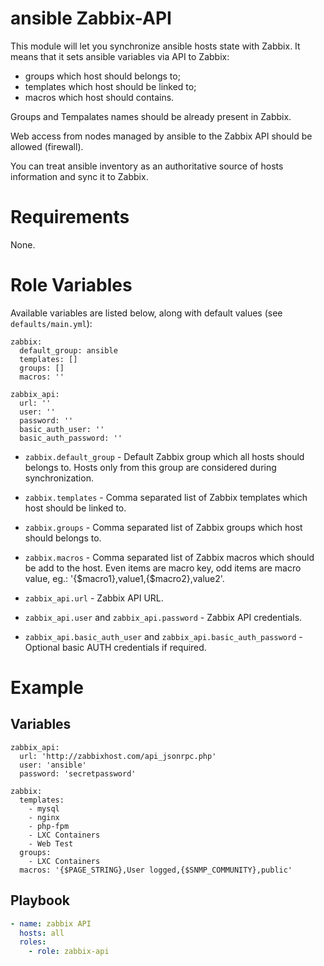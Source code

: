 ansible Zabbix-API
==================

This module will let you synchronize ansible hosts state with Zabbix. It means that it sets ansible variables via API to Zabbix:
- groups which host should belongs to;
- templates which host should be linked to;
- macros which host should contains.

Groups and Tempalates names should be already present in Zabbix.

Web access from nodes managed by ansible to the Zabbix API should be allowed (firewall).

You can treat ansible inventory as an authoritative source of hosts information and sync it to Zabbix.

Requirements
============

None.

Role Variables
==============

Available variables are listed below, along with default values (see `defaults/main.yml`):

    zabbix:
      default_group: ansible
      templates: []
      groups: []
      macros: ''

    zabbix_api:
      url: ''
      user: ''
      password: ''
      basic_auth_user: ''
      basic_auth_password: ''
      
- `zabbix.default_group` - Default Zabbix group which all hosts should belongs to. Hosts only from this group are considered during synchronization.
- `zabbix.templates` - Comma separated list of Zabbix templates which host should be linked to.
- `zabbix.groups` - Comma separated list of Zabbix groups which host should belongs to.
- `zabbix.macros` - Comma separated list of Zabbix macros which should be add to the host. Even items are macro key, odd items are macro value, eg.: '{$macro1},value1,{$macro2},value2'.

- `zabbix_api.url` - Zabbix API URL.
- `zabbix_api.user` and `zabbix_api.password` - Zabbix API credentials.
- `zabbix_api.basic_auth_user` and `zabbix_api.basic_auth_password` - Optional basic AUTH credentials if required.

Example
=======

Variables
---------

    zabbix_api:
      url: 'http://zabbixhost.com/api_jsonrpc.php'
      user: 'ansible'
      password: 'secretpassword'
  
    zabbix:
      templates:
        - mysql
        - nginx
        - php-fpm
        - LXC Containers
        - Web Test
      groups:
        - LXC Containers
      macros: '{$PAGE_STRING},User logged,{$SNMP_COMMUNITY},public'
      
Playbook
--------

```yaml
- name: zabbix API
  hosts: all
  roles:
    - role: zabbix-api
```
